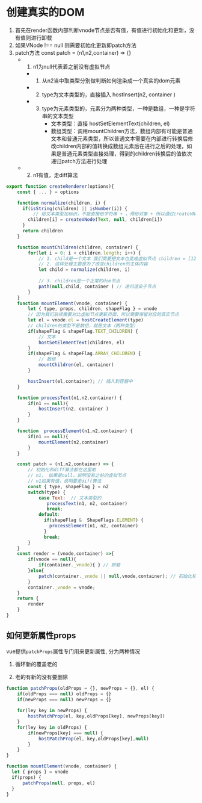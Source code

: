 # 创建真实的DOM

1. 首先在render函数内部判断vnode节点是否有值，有值进行初始化和更新，没有值则进行卸载
2. 如果VNode !== null 则需要初始化更新即patch方法
3. patch方法 const patch = (n1,n2,container) => {}
    + 1. n1为null代表着之前没有虚拟节点
       - 1. 从n2当中取类型分别做判断如何渲染成一个真实的dom元素
       - 2. type为文本类型的，直接插入 hostInsert(n2, container )
       - 3. type为元素类型的，元素分为两种类型，一种是数组，一种是字符串的文本类型
            + 文本类型：直接 hostSetElementText(children, el) 
            + 数组类型：调用mountChildren方法，数组内部有可能是普通文本和普通元素类型，所以普通文本需要在内部进行转换后修改children内部的值转换成数组元素后在进行之后的处理，如果是普通元素类型直接处理，得到的children转换后的值依次递归patch方法进行处理
    + 2. n1有值，走diff算法

```js
export function createRenderer(options){
    const { ... } = options

    function normalize(children, i) {
      if(isString(children) || isNumber(i)) {
          // 给文本类型加标识，不能直接给字符串 + ，得给对象 + 所以通过createVNode转换 - Text就是文本标识定义好的
        children[i] = createVNode(Text, null, children[i])
      }
      return children
    }

    function mountChildren(children, container) {
        for(let i = 0; i < children.length; i++) {
            // 1. child是一个文本 我们需要把文本也变成虚拟节点 children = [123,456] render('h1', [123, h('span', 456)], app)
            // 2. 这样处理主要是为了改变children的主体内容
            let child = normalize(children, i)   
            
            // 3. children是一个正常的dom节点
            path(null,child, container ) // 递归渲染子节点
        }
    }
    function mountElement(vnode, container) {
        let { type, props, children, shapeFlag } = vnode
        // 因为我们后续需要对比虚拟节点更新页面，所以需要保留对应的真实节点
        let el = vnode.el = hostCreateElement(type)
        // children的类型不是数组，就是文本（两种类型）
        if(shapeFlag & shapeFlag.TEXT_CHILDREN) {
            // 文本
            hostSetElementText(children, el)
        }
        if(shapeFlag & shapeFlag.ARRAY_CHILDREN) {
            // 数组
            mountChildren(el, container)
        }

        hostInsert(el,container); // 插入到容器中
    }

    function processText(n1,n2,container) {
        if(n1 == null){
            hostInsert(n2, container )
        }
    }

    function  processElement(n1,n2,container) {
        if(n1 == null){
            mountElement(n2,container)
        }
    }

    const patch = (n1,n2,container) => {
        // 初始化和diff算法都在这里喲
        // n1， 如果是null，说明没有之前的虚拟节点
        // n1如果有值，说明要走diff算法
        const { type, shapeFlag } = n2
        switch(type) {
            case Text:  // 文本类型的
               processText(n1, n2, container)
               break;
            default: 
              if(shapeFlag &  ShapeFlags.ELEMENT) {
                processElement(n1, n2, container)
              }
              break;
        }
    }
    const render = (vnode,container) =>{  
        if(vnode == null){
            if(container._vnode){ } // 卸载
        }else{
            patch(container._vnode || null,vnode,container); // 初始化和更新
        }
        container._vnode = vnode;
    }
    return {
        render
    }
}
```

## 如何更新属性props

vue提供`patchProps`属性专门用来更新属性, 分为两种情况

1. 循环新的覆盖老的
     
2. 老的有新的没有要删除
   
```js
function patchProps(oldProps = {}, newProps = {}, el) {
    if(oldProps === null) oldProps = {}
    if(newProps === null) newProps = {}
    
    for(ley key in newProps) {
        hostPatchProp(el, key,oldProps[key], newProps[key])
    }
    for(ley key in oldProps) {
        if(newProps[key] === null) {
            hostPatchProp(el, key,oldProps[key],null)
        }
    }
}

function mountElement(vnode, container) {
  let { props } = vnode
  if(props) {
      patchProps(null, props, el)
  }
}
```
